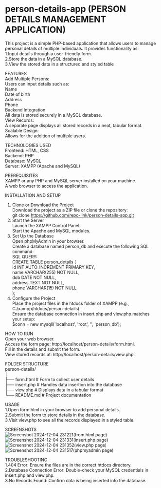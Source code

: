 # person-details-app (PERSON DETAILS MANAGEMENT APPLICATION)
This project is a simple PHP-based application that allows users to manage personal details of multiple individuals. It provides functionality as:   
1.Input details through a user-friendly form.   
2.Store the data in a MySQL database.   
3.View the stored data in a structured and styled table      

FEATURES     
Add Multiple Persons:        
Users can input details such as:       
Name   
Date of birth   
Address   
Phone      
Backend Integration:          
All data is stored securely in a MySQL database.      
View Records:          
A separate page displays all stored records in a neat, tabular format.      
Scalable Design:       
Allows for the addition of multiple users.            

TECHNOLOGIES USED         
Frontend: HTML, CSS         
Backend: PHP         
Database: MySQL         
Server: XAMPP (Apache and MySQL)            

PREREQUISITES   
XAMPP or any PHP and MySQL server installed on your machine.   
A web browser to access the application.   

INSTALLATION AND SETUP   
1. Clone or Download the Project   
Download the project as a ZIP file or clone the repository:   
git clone https://github.com/repo-link/person-details-app.git   
2. Start the Server   
Launch the XAMPP Control Panel.   
Start the Apache and MySQL modules.   
3. Set Up the Database   
Open phpMyAdmin in your browser.   
Create a database named person_db and execute the following SQL command:   
SQL QUERY:   
CREATE TABLE person_details (   
    id INT AUTO_INCREMENT PRIMARY KEY,   
    name VARCHAR(255) NOT NULL,   
    dob DATE NOT NULL,   
    address TEXT NOT NULL,   
    phone VARCHAR(15) NOT NULL   
);   
4. Configure the Project   
Place the project files in the htdocs folder of XAMPP (e.g., C:/xampp/htdocs/person-details).   
Ensure the database connection in insert.php and view.php matches your setup:   
$conn = new mysqli('localhost', 'root', '', 'person_db');   

HOW TO RUN   
Open your web browser.   
Access the form page: http://localhost/person-details/form.html.   
Fill in the details and submit the form.   
View stored records at: http://localhost/person-details/view.php.   

FOLDER STRUCTURE   
person-details/    
│        
├── form.html         # Form to collect user details   
├── insert.php        # Handles data insertion into the database   
├── view.php          # Displays data in a tabular format   
└── README.md         # Project documentation   

USAGE   
1.Open form.html in your browser to add personal details.   
2.Submit the form to store details in the database.   
3.Visit view.php to see all the records displayed in a styled table.   

SCREENSHOTS   
![Screenshot 2024-12-04 231221](https://github.com/user-attachments/assets/aa84b86b-25ca-42a9-9c8e-3da0168d01e3)(from.html page)    
![Screenshot 2024-12-04 231331](https://github.com/user-attachments/assets/c8f7d64b-ee26-4802-91e5-535d7618fe99)(insert.php page)    
![Screenshot 2024-12-04 231352](https://github.com/user-attachments/assets/9aa86be6-c1ae-4a9b-9988-f6d44b1bb421)(view.php page)    
![Screenshot 2024-12-04 231517](https://github.com/user-attachments/assets/7a5ee705-5953-45bf-88c6-2def9197ff4b)(phpmyadmin page)    

TROUBLESHOOTING        
1.404 Error: Ensure the files are in the correct htdocs directory.    
2.Database Connection Error: Double-check your MySQL credentials in insert.php and view.php.    
3.No Records Found: Confirm data is being inserted into the database.    






